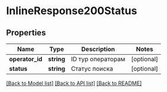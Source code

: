 # InlineResponse200Status

## Properties
Name | Type | Description | Notes
------------ | ------------- | ------------- | -------------
**operator_id** | **string** | ID тур операторам | [optional] 
**status** | **string** | Статус поиска | [optional] 

[[Back to Model list]](../../README.md#documentation-for-models) [[Back to API list]](../../README.md#documentation-for-api-endpoints) [[Back to README]](../../README.md)

